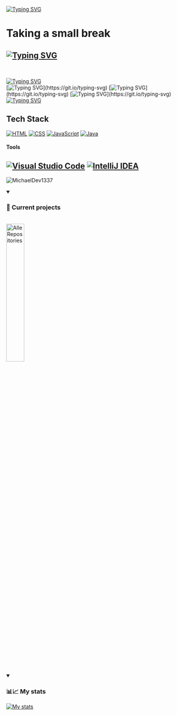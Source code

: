 [![Typing SVG](https://readme-typing-svg.demolab.com?font=Fira+Code&size=50&duration=3500&pause=750&background=15182A&center=true&vCenter=true&center="false"&width=1400&height=70&lines=>+Welcome!+Have+a+look+around;>+My+name+is+Michael+and+I+sometimes+do+stuff)](https://git.io/typing-svg)
<br>

# Taking a small break

 ## [![Typing SVG](https://readme-typing-svg.demolab.com?font=Jura&color=c2ffea&weight=900&size=70&duration=400&pause=1&center=false&multiline=true&repeat=false&width=1700&height=110&lines=Hobbies%3A)](https://git.io/typing-svg)
<br>

[![Typing SVG](https://readme-typing-svg.demolab.com?font=Jura&weight=900&size=65&duration=400&pause=1&color=c2ffea&center=false&vCenter=true&multiline=true&repeat=false&width=1700&height=110&lines=CODING)](https://git.io/typing-svg)
 <br>
 [![Typing SVG](https://readme-typing-svg.demolab.com?font=Jura&size=30&duration=400&pause=1&color=c2ffea&multiline=true&repeat=false&center=false&vCenter=true&width=1700&height=70&separator=%3C&lines=I+like+playing+games+like%3A+Minecraft;+Roblox;+Celeste;+Hollow+Knight%2C+and+much+more!)](https://git.io/typing-svg)
 [![Typing SVG](https://readme-typing-svg.demolab.com?font=Jura&size=30&duration=400&pause=1&color=c2ffea&multiline=true&repeat=false&center=false&vCenter=true&width=1700&height=70&lines=I+like+everything+that+has+to+do+with+music.+I+like+listening+to+music+the+most%2C+but+singing+and+producing+is+also+fun.)](https://git.io/typing-svg)
 [![Typing SVG](https://readme-typing-svg.demolab.com?font=Jura&size=30&duration=400&pause=1&color=c2ffea&multiline=true&repeat=false&center=false&vCenter=true&width=1700&height=70&lines=I+go+outside+from+time+to+time%2C+just+to+walk+around+and+enjoy+the+moment.)](https://git.io/typing-svg)
 [![Typing SVG](https://readme-typing-svg.demolab.com?font=Jura&size=30&duration=400&pause=1&color=c2ffea&multiline=true&repeat=false&center=false&vCenter=true&width=1700&height=70&lines=I+also+like+to+discover+new+things+on+a+daily+basis)](https://git.io/typing-svg)
 <br>


## Tech Stack

[![HTML](https://img.shields.io/badge/HTML-%23E34F26.svg?logo=html5&logoColor=white)](#)
[![CSS](https://img.shields.io/badge/CSS-1572B6?logo=css3&logoColor=fff)](#)
[![JavaScript](https://img.shields.io/badge/JavaScript-F7DF1E?logo=javascript&logoColor=000)](#)
<a href="#"><img alt="Java" src="https://img.shields.io/badge/-Java-007396?logo=java&logoColor=white"></a>
#### Tools
[![Visual Studio Code](https://custom-icon-badges.demolab.com/badge/Visual%20Studio%20Code-0078d7.svg?logo=vsc&logoColor=white)](#)
<a href="#"><img alt="IntelliJ IDEA" src="https://img.shields.io/badge/IntelliJ%20IDEA%20Community%20Editon-DD7A2A.svg?logo=intellij-idea&logoColor=white"></a><br>
--
 <p align="left"> <img src="https://komarev.com/ghpvc/?username=MichaelDev1337&label=Profile_vieωs&color=0e75b6&style=flat" alt="MichaelDev1337" /> </p> 

<details open> 
    <summary><h3>📜 Current projects</h3></summary>
       <br>
       <a href="https://github.com/MichaelDev1337?tab=repositories"><img width="30.8%" alt="Alle Repositories" title="Alle Repositories" src="https://custom-icon-badges.demolab.com/badge/-Click%20here%20for%20all%20Repos-1F222E?style=for-the-badge&logoColor=white&logo=repo"/></a>
  </details>
  <details open>
       <summary><h3>📊📈 My stats</h3></summary>
       <a href="https://github.com/MichaelDev1337"><img alt="My stats" title="My stats" src="https://github-readme-stats.vercel.app/api?username=MichaelDev1337&theme=vue-dark&show_icons=true&hide_border=true&count_private=true">
       </a>
         <br>
         <!-- <a href="https://github.com/MichaelDev1337"><img alt="Most used languages" title="Most used languages" src="https://github-readme-stats.vercel.app/api/top-langs/?username=MichaelDev1337&theme=vue-dark&show_icons=true&hide_border=true&layout=compact"></a> -->
         <!-- for whatever reason it doesn't update it automatically. Maybe I am just impatient or something. -->
  </details>

